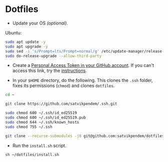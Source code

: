 # Dotfiles

- Update your OS _(optional)_.

Ubuntu:

```sh
sudo apt update -y
sudo apt upgrade -y
sudo sed -i 's/Prompt=lts/Prompt=normal/g' /etc/update-manager/release-upgrades
sudo do-release-upgrade --allow-third-party
```

- Create a
  [Personal Access Token in your GitHub account](https://github.com/settings/tokens/new).
  If you can't access this link, try the
  [instructions](https://docs.github.com/en/authentication/keeping-your-account-and-data-secure/creating-a-personal-access-token).

- In your `$HOME` directory, do the following. This clones the `.ssh` folder,
  fixes its permissions (`chmod`) and clones `dotfiles`.

```sh
cd ~

git clone https://github.com/satvikpendem/.ssh.git

sudo chmod 600 ~/.ssh/id_ed25519
sudo chmod 600 ~/.ssh/id_ed25519.pub
sudo chmod 644 ~/.ssh/known_hosts
sudo chmod 755 ~/.ssh

git clone --recurse-submodules -j8 git@github.com:satvikpendem/dotfiles.git
```

- Run the `install.sh` script.

```sh
sh ~/dotfiles/install.sh
```
